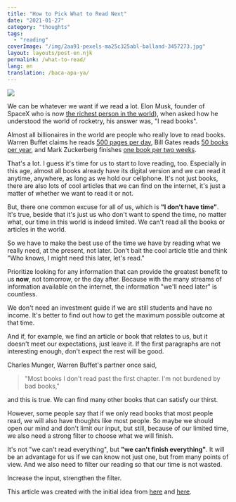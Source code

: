 ```yaml
---
title: "How to Pick What to Read Next"
date: "2021-01-27"
category: "thoughts"
tags:
  - "reading"
coverImage: "/img/2aa91-pexels-ma25c325abl-balland-3457273.jpg"
layout: layouts/post-en.njk
permalink: /what-to-read/
lang: en
translation: /baca-apa-ya/
---
```


![](/img/2aa91-pexels-ma25c325abl-balland-3457273.jpg)

We can be whatever we want if we read a lot. Elon Musk, founder of SpaceX who is now [the richest person in the world](https://www.bbc.com/news/technology-55578403#:~:text=Elon%20Musk%20has%20become%20the,had%20held%20it%20since%202017.)), when asked how he understood the world of rocketry, his answer was, "I read books".

Almost all billionaires in the world are people who really love to read books. Warren Buffet claims he reads [500 pages per day](http://www.usatoday.com/story/money/personalfinance/2014/08/24/peculiar-habits-of-successful-people/14447531/), Bill Gates reads [50 books per year](http://www.businessinsider.com/why-bill-gates-reads-50-books-a-year-2015-11), and Mark Zuckerberg finishes [one book per two weeks](http://www.businessinsider.com/end-of-year-mark-zuckerberg-book-recommendations-2015-12/#the-idea-factory-bell-labs-and-the-).

That's a lot. I guess it's time for us to start to love reading, too. Especially in this age, almost all books already have its digital version and we can read it anytime, anywhere, as long as we hold our cellphone. It's not just books, there are also lots of cool articles that we can find on the internet, it's just a matter of whether we want to read it or not.

But, there one common excuse for all of us, which is **"I don't have time"**. It's true, beside that it's just us who don't want to spend the time, no matter what, our time in this world is indeed limited. We can't read all the books or articles in the world.

So we have to make the best use of the time we have by reading what we really need, at the present, not later. Don't bait the cool article title and think "Who knows, I might need this later, let's read."

Prioritize looking for any information that can provide the greatest benefit to us **now**, not tomorrow, or the day after. Because with the many streams of information available on the internet, the information "we'll need later" is countless.

We don't need an investment guide if we are still students and have no income. It's better to find out how to get the maximum possible outcome at that time.

And if, for example, we find an article or book that relates to us, but it doesn't meet our expectations, just leave it. If the first paragraphs are not interesting enough, don't expect the rest will be good.

Charles Munger, Warren Buffet's partner once said,

> "Most books I don't read past the first chapter. I'm not burdened by bad books,"

and this is true. We can find many other books that can satisfy our thirst.

However, some people say that if we only read books that most people read, we will also have thoughts like most people. So maybe we should open our mind and don't limit our input, but still, because of our limited time, we also need a strong filter to choose what we will finish.

It's not "we can't read everything", but **"we can't finish everything"**. It will be an advantage for us if we can know not just one, but from many points of view. And we also need to filter our reading so that our time is not wasted.

Increase the input, strengthen the filter.

This article was created with the initial idea from ​​[here](https://www.samuelthomasdavies.com/words-into-works/june-25-2020/) and [here](http://www.collaborativefund.com/blog/how-to-read-lots-of-inputs-and-a-strong-filter/).
